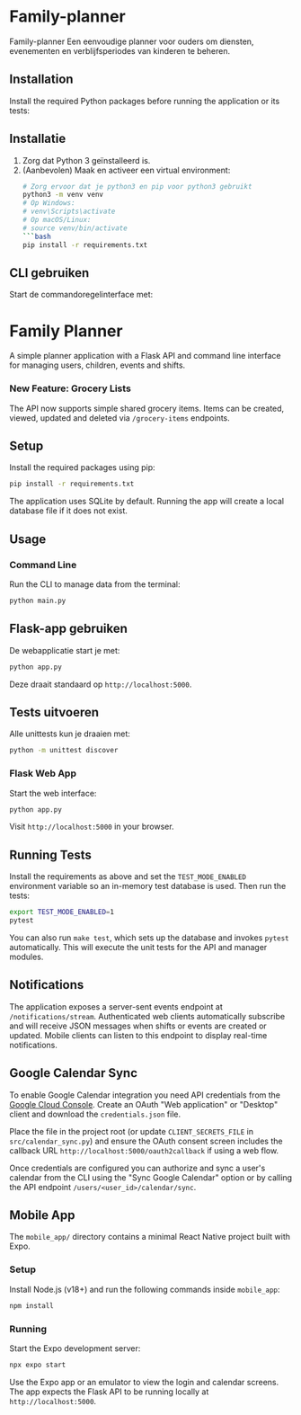 
# Family-planner

Family-planner
Een eenvoudige planner voor ouders om diensten, evenementen en verblijfsperiodes van kinderen te beheren.

## Installation

Install the required Python packages before running the application or its tests:

## Installatie

1. Zorg dat Python 3 geïnstalleerd is.
2. (Aanbevolen) Maak en activeer een virtual environment:
   ```bash
   # Zorg ervoor dat je python3 en pip voor python3 gebruikt
   python3 -m venv venv
   # Op Windows:
   # venv\Scripts\activate
   # Op macOS/Linux:
   # source venv/bin/activate
   ```bash
   pip install -r requirements.txt
   ```

## CLI gebruiken

Start de commandoregelinterface met:

# Family Planner

A simple planner application with a Flask API and command line interface for managing users, children, events and shifts.

### New Feature: Grocery Lists

The API now supports simple shared grocery items. Items can be created,
viewed, updated and deleted via `/grocery-items` endpoints.

## Setup

Install the required packages using pip:


```bash
pip install -r requirements.txt
```


The application uses SQLite by default. Running the app will create a local database file if it does not exist.

## Usage

### Command Line
Run the CLI to manage data from the terminal:


```bash
python main.py
```


## Flask-app gebruiken

De webapplicatie start je met:
```bash
python app.py
```
Deze draait standaard op `http://localhost:5000`.

## Tests uitvoeren

Alle unittests kun je draaien met:
```bash
python -m unittest discover
```

### Flask Web App
Start the web interface:

```bash
python app.py
```

Visit `http://localhost:5000` in your browser.

## Running Tests

Install the requirements as above and set the `TEST_MODE_ENABLED` environment
variable so an in-memory test database is used. Then run the tests:

```bash
export TEST_MODE_ENABLED=1
pytest
```

You can also run `make test`, which sets up the database and invokes `pytest`
automatically.
This will execute the unit tests for the API and manager modules.


## Notifications

The application exposes a server-sent events endpoint at `/notifications/stream`.
Authenticated web clients automatically subscribe and will receive JSON messages
when shifts or events are created or updated. Mobile clients can listen to this
endpoint to display real-time notifications.

## Google Calendar Sync

To enable Google Calendar integration you need API credentials from the
[Google Cloud Console](https://console.cloud.google.com/). Create an OAuth
"Web application" or "Desktop" client and download the `credentials.json` file.

Place the file in the project root (or update `CLIENT_SECRETS_FILE` in
`src/calendar_sync.py`) and ensure the OAuth consent screen includes the
callback URL `http://localhost:5000/oauth2callback` if using a web flow.

Once credentials are configured you can authorize and sync a user's calendar
from the CLI using the "Sync Google Calendar" option or by calling the API
endpoint `/users/<user_id>/calendar/sync`.

## Mobile App

The `mobile_app/` directory contains a minimal React Native project built with Expo.

### Setup

Install Node.js (v18+) and run the following commands inside `mobile_app`:

```bash
npm install
```

### Running

Start the Expo development server:

```bash
npx expo start
```

Use the Expo app or an emulator to view the login and calendar screens. The app expects the Flask API to be running locally at `http://localhost:5000`.



